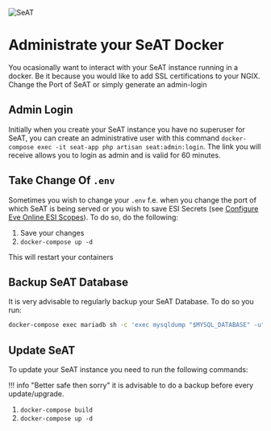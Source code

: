 ![SeAT](https://i.imgur.com/aPPOxSK.png)

# Administrate your SeAT Docker

You ocasionally want to interact with your SeAT instance running in a docker. Be it because you would like to add
SSL certifications to your NGIX. Change the Port of SeAT or simply generate an admin-login

## Admin Login

Initially when you create your SeAT instance you have no superuser for SeAT, you can create an administrative user
with this command `docker-compose exec -it seat-app php artisan seat:admin:login`. The link you will receive allows you
to login as admin and is valid for 60 minutes.

## Take Change Of `.env`

Sometimes you wish to change your `.env` f.e. when you change the port of which SeAT is being served or you wish to save
ESI Secrets (see [Configure Eve Online ESI Scopes](/guides/installation/basic_installation/esi)). To do so, do the 
following:

1. Save your changes
2. `docker-compose up -d`

This will restart your containers

## Backup SeAT Database

It is very advisable to regularly backup your SeAT Database. To do so you run: 

```bash
docker-compose exec mariadb sh -c 'exec mysqldump "$MYSQL_DATABASE" -u"$MYSQL_USER" -p"$MYSQL_PASSWORD"' > seat.db
```

## Update SeAT

To update your SeAT instance you need to run the following commands:

!!! info "Better safe then sorry"
    it is advisable to do a backup before every update/upgrade.

1. `docker-compose build`
2. `docker-compose up -d`